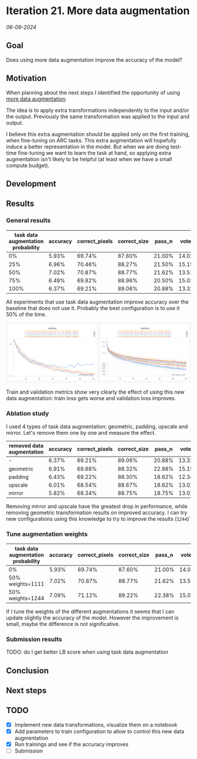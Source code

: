 # Iteration 21. More data augmentation

_06-09-2024_

## Goal

Does using more data augmentation improve the accuracy of the model?

## Motivation

When planning about the next steps I identified the opportunity of using [more data augmentation](Iteration_16_next_steps.md#more-data-augmentation).

The idea is to apply extra transformations independently to the input and/or the output. Previously
the same transformation was applied to the input and output.

I believe this extra augmentation should be applied only on the first training, when fine-tuning on ARC tasks.
This extra augmentation will hopefully induce a better representation in the model. But when we are doing
test-time fine-tuning we want to learn the task at hand, so applying extra augmentation isn't likely to
be helpful (at least when we have a small compute budget).

## Development

## Results

### General results

| task data augmentation probability | accuracy | correct_pixels | correct_size | pass_n | vote_2 |
|------------------------------------|----------|----------------|--------------|--------|--------|
| 0%                                 | 5.93%    | 69.74%         | 87.60%       | 21.00% | 14.02% |
| 25%                                | 6.96%    | 70.46%         | 88.27%       | 21.50% | 15.15% |
| 50%                                | 7.02%    | 70.87%         | 88.77%       | 21.62% | 13.51% |
| 75%                                | 6.49%    | 69.82%         | 88.96%       | 20.50% | 15.03% |
| 100%                               | 6.37%    | 69.21%         | 89.06%       | 20.88% | 13.32% |

All experiments that use task data augmentation improve accuracy over the baseline that does not use it.
Probably the best configuration is to use it 50% of the time.

![train metrics](res/2024-09-09-17-57-28.png)

Train and validation metrics show very clearly the effect of using this new data augmentation: train loss gets worse and validation loss improves.

### Ablation study

I used 4 types of task data augmentation: geometric, padding, upscale and mirror.
Let's remove them one by one and measure the effect.

| removed data augmentation | accuracy | correct_pixels | correct_size | pass_n | vote_2 |
|---------------------------|----------|----------------|--------------|--------|--------|
| -                         | 6.37%    | 69.21%         | 89.06%       | 20.88% | 13.32% |
| geometric                 | 6.91%    | 69.88%         | 88.32%       | 22.88% | 15.15% |
| padding                   | 6.43%    | 69.22%         | 88.30%       | 18.62% | 12.34% |
| upscale                   | 6.01%    | 68.54%         | 88.67%       | 18.62% | 13.01% |
| mirror                    | 5.82%    | 68.34%         | 88.75%       | 18.75% | 13.01% |

Removing mirror and upscale have the greatest drop in performance, while removing geometric transformation
results on improved accuracy. I can try new configurations using this knowledge to try to improve the results (`1244`)`

### Tune augmentation weights

| task data augmentation probability | accuracy | correct_pixels | correct_size | pass_n | vote_2 |
|------------------------------------|----------|----------------|--------------|--------|--------|
| 0%                                 | 5.93%    | 69.74%         | 87.60%       | 21.00% | 14.02% |
| 50% weights=1111                   | 7.02%    | 70.87%         | 88.77%       | 21.62% | 13.51% |
| 50% weights=1244                   | 7.09%    | 71.12%         | 89.22%       | 22.38% | 15.03% |

If I tune the weights of the different augmentations it seems that I can update slightly the accuracy of the
model. However the improvement is small, maybe the difference is not significative.

### Submission results

TODO: do I get better LB score when using task data augmentation

## Conclusion

## Next steps

## TODO

- [x] Implement new data transformations, visualize them on a notebook
- [x] Add parameters to train configuration to allow to control this new data augmentation
- [x] Run trainings and see if the accuracy improves
- [ ] Submission
